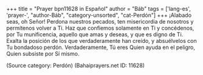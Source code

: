 +++
title = "Prayer bpn11628 in Español"
author = "Báb"
tags = ['lang-es', 'prayer-', "author-Báb", "category-unsorted", "cat-Perdón"]
+++
¡Alabado seas, oh Señor! Perdona nuestros pecados, ten misericordia de nosotros y permítenos volver a Ti. Haz que confiemos solamente en Ti y concédenos, por Tu munificencia, aquello que amas y deseas, y que es digno de Ti. Exalta la posición de los que verdaderamente han creído, y absuélvelos con Tu bondadoso perdón. Verdaderamente, Tú eres Quien ayuda en el peligro, Quien subsiste por Sí mismo.

(Source category: Perdón)
(Bahaiprayers.net ID: 11628)
